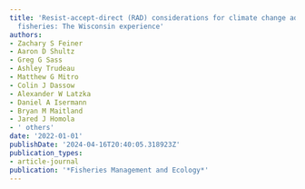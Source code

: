 ```yaml
---
title: 'Resist-accept-direct (RAD) considerations for climate change adaptation in
  fisheries: The Wisconsin experience'
authors:
- Zachary S Feiner
- Aaron D Shultz
- Greg G Sass
- Ashley Trudeau
- Matthew G Mitro
- Colin J Dassow
- Alexander W Latzka
- Daniel A Isermann
- Bryan M Maitland
- Jared J Homola
- ' others'
date: '2022-01-01'
publishDate: '2024-04-16T20:40:05.318923Z'
publication_types:
- article-journal
publication: '*Fisheries Management and Ecology*'
---
```

